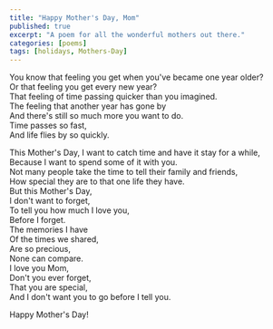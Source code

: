 ```yaml
---
title: "Happy Mother's Day, Mom"
published: true
excerpt: "A poem for all the wonderful mothers out there."
categories: [poems]
tags: [holidays, Mothers-Day]
---
```


You know that feeling you get when you've became one year older?\
Or that feeling you get every new year?\
That feeling of time passing quicker than you imagined.\
The feeling that another year has gone by\
And there's still so much more you want to do.\
Time passes so fast,\
And life flies by so quickly.

This Mother's Day, I want to catch time and have it stay for a while,\
Because I want to spend some of it with you.\
Not many people take the time to tell their family and friends,\
How special they are to that one life they have.\
But this Mother's Day,\
I don't want to forget,\
To tell you how much I love you,\
Before I forget.\
The memories I have\
Of the times we shared,\
Are so precious,\
None can compare.\
I love you Mom,\
Don't you ever forget,\
That you are special,\
And I don't want you to go before I tell you.

Happy Mother's Day!
